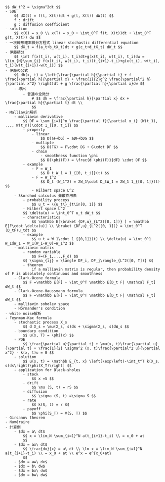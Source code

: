  
    $$ dW_t^2 = \sigma^2dt $$
    - SDE
        $$ dX(t) = f(t, X(t))dt + g(t, X(t)) dW(t) $$
        f : drift
        g : diffusion coefficient
    - solution
        $$ x(0) = x_0 \\ x(T) = x_0 + \int_0^T f(t, X(t))dt + \int_0^T g(t, X(t)) dw $$
    - 一次線形確率微分方程式 linear stochastic differential equation
        $$ dX_t = f(a_t+b_tX_t)dt + g(c_t+d_tX_t) dW_t $$
    - 伊藤積分
        $$ \int f(x(t_i), w(t_i), t_i)dt+g(x(t_i), w(t_i), t_i)dw = \lim_{N}\sum_{i} f(x(t_i), w(t_i), t_i)(t_{i+1}-t_i)+g(x(t_i), w(t_i), t_i)(w(t_{i+1})-w(t_i)) $$
    - 伊藤の公式
        $$ dh(x, t) = \left(\frac{\partial h}{\partial t} + f \frac{\partial h}{\partial x} + \frac{1}{2}g^2 \frac{\partial^2 h}{\partial x^2} \right)dt + g \frac{\partial h}{\partial x}dw $$
        - 導出
            - 普通の全微分
                # $$ dh = \frac{\partial h}{\partial x} dx + \frac{\partial h}{\partial t} dt \\
                $$
    - Malliavin解析
        - malliavin derivative
            $$ DF = \sum_{i=1}^n \frac{\partial f}{\partial x_i} (W(t_1), ..., W(t_n))\cdot 1_{[0, t_i]} $$
            - property
                - linear
                    $$ D(aF+bG) = aDF+bDG $$
                - multiple
                    $$ D(FG) = F\cdot DG + G\cdot DF $$
                - chain
                    - smoothness function \phi
                    $$ D(\phi(F)) = \frac{d \phi(F)}{dF} \cdot DF $$
            - example
                - F = W_1
                    $$ D_t W_1 = 1_{[0, t_i]}(t) $$
                - F = W_1^2
                    $$ D_t (W_1^2) = 2W_1\cdot D_tW_1 = 2W_1 1_{[0, 1]}(t) $$
                - Hilbert space L^2
        - Skorohod calculus 発散作用素
            - probability process
                $$ u_t = \{u_t\}_{t\in[0, 1]} $$
            - Hilbert space L^2
            $$ \delta(u) = \int_0^T u_t dW_t $$
            - characteristics
                $$ \mathbb E[\braket {DF,u}_{L^2([0, 1])} ] = \mathbb E[F\cdot \delta(u)] \\ \braket {DF,u}_{L^2([0, 1])} = \int_0^T (D_tF)u_tdt $$
            - example
                $$ u_t = W_1\cdot 1_{[0,1]}(t) \\ \delta(u) = \int_0^1 W_1dW_1 = W_1(W_1-W_0)=W_1^2 $$
        - malliavin matrix
            - random variable
                $$ F=(F_1,...,F_d) $$
            $$ \sigma_{ij} = \langle DF_i, DF_j\rangle_{L^2([0, T])} $$
            - theorem
                if a malliavin matrix is regular, then probability density of F is absolutely continuous and smoothness
        - Clark-Ocone formula
            $$ F =\mathbb E[F] + \int_0^T \mathbb E[D_t F| \mathcal F_t] dW_t $$
        - Clark-Ocone-Haussmann formula
            $$ F =\mathbb E[F] + \int_0^T \mathbb E[D_t F| \mathcal F_t] dW_t $$
        - malliavin sobolev space
        - Hörmander's condition
    - white noise解析
    - Feynman-Kac formula
        - stochastic process X_s
            $$ d X_s = \mu(X_s, s)ds + \sigma(X_s, s)dW_s $$
        - boundary condition
            $$ u(x, T) = \phi(x) $$
        - PDE
            $$ \frac{\partial u}{\partial t} + \mu(x, t)\frac{\partial u}{\partial t} + \frac{1}{2} \sigma^2 (x, t)\frac{\partial^2 u}{\partial x^2} - k(x, t)u = 0 $$
        - solution
            $$ u(x, t) = \mathbb E_{t, x} \left[\exp\left(-\int_t^T k(X_s, s)ds\right)\phi(X_T)\right] $$
        - application for Black-sholes
            - stock
                $$ x =S $$
            - drift
                $$ \mu (S, t) = rS $$
            - diffusion
                $$ \sigma (S, t) =\sigma S $$
            - rate
                $$ k(S, t) = r $$
            - payoff
                $$ \phi(S_T) = V(S, T) $$
    - Girsanov theorem
    - Numéraire
    - 計算例
        - $dx = a\ dt$
            $$ x = \lim_N \sum_{i=1}^N a(t_{i+1}-t_i) \\ = x_0 + at
            $$
        - $dx = ax\ dt$
            $$ \frac{dx}{x} = a\ dt \\ \ln x = \lim_N \sum_{i=1}^N a(t_{i+1}-t_i) \\ = x_0 + at \\ e^x = e^{x_0+at}
            $$
        - $dx = aw\ dx$
        - $dx = b\ dw$
        - $dx = bx\ dw$
        - $dx = bw\ dw$
